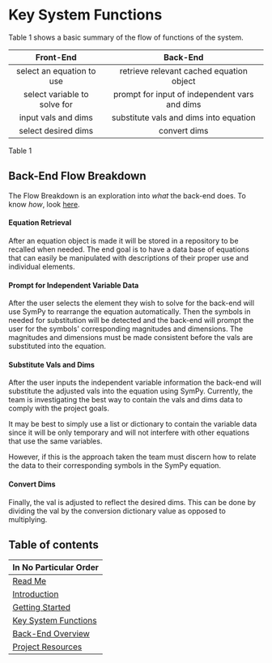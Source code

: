 # Key System Functions

Table 1 shows a basic summary of the flow of functions of the
system.


| Front-End | Back-End |
| :-------: | :------: |
| select an equation to use | retrieve relevant cached equation object |
| select variable to solve for | prompt for input of independent vars and dims |
| input vals and dims | substitute vals and dims into equation |
| select desired dims | convert dims |
Table 1

Back-End Flow Breakdown
--
The Flow Breakdown is an exploration into *what* the back-end
does. To know *how*, look [here]().

#### Equation Retrieval
After an equation object is made it will be stored in a
repository to be recalled when needed. The end goal is
to have a data base of equations that can easily be manipulated
with descriptions of their proper use and individual elements.

#### Prompt for Independent Variable Data
After the user selects the element they wish to solve for the
back-end will use SymPy to rearrange the equation automatically.
Then the symbols in needed for substitution will be detected
and the back-end will prompt the user for the symbols' corresponding
magnitudes and dimensions. The magnitudes and dimensions must
be made consistent before the vals are substituted into the equation.

#### Substitute Vals and Dims
After the user inputs the independent variable information the
back-end will substitute the adjusted vals into the equation using SymPy.
Currently, the team is investigating the best way to contain
the vals and dims data to comply with the project goals.

It may be best to simply use a list or dictionary to contain
the variable data since it will be only temporary and will not
interfere with other equations that use the same variables.

However, if this is the approach taken the team must discern
how to relate the data to their corresponding symbols in the
SymPy equation.

#### Convert Dims

Finally, the val is adjusted to reflect the desired dims. This
can be done by dividing the val by the conversion dictionary value
as opposed to multiplying.



## Table of contents

| In No Particular Order |
| ----------------- |
| [Read Me](https://github.com/sandtrick/simple_solver)|
| [Introduction](https://github.com/sandtrick/simple_solver/blob/master/documentation/introduction.md) |
| [Getting Started](https://github.com/sandtrick/simple_solver/blob/master/documentation/getting_started.md) |
| [Key System Functions](https://github.com/sandtrick/simple_solver/blob/master/documentation/key_system_functions.md) |
| [Back-End Overview](https://github.com/sandtrick/simple_solver/blob/master/documentation/back-end-overview.md) |
| [Project Resources](https://github.com/sandtrick/simple_solver/blob/master/documentation/back-end-overview.md) |

 
